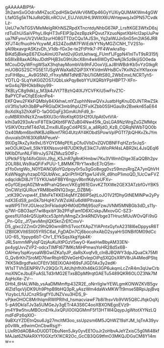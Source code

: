 gAAAAABlPfA-3h2amSxGOdrxMHZscICpdHSkQeVArV6MDp46GyYUXiyQUMAKWm4gGWLfafG5g5kTNJuRdQBLnRCUvl_EUJVdUIHL9WlltX6UWrtepwqJx0PN57CvdkLz-UeU7w7eTGSVMeMelgRKhNSZRpdXTncntdyNhbG67AP_LrsftKGE3WfxD6sjrdTuEhUiSaiVPhyLi9qHT3vFEIP3p2ezBpzkPQvut7XzuoNpxtXbHcI2apUuPwua7NFynvUV2VIAt3zurH08GTTDzCQu1AJS3n_Yq2aIWJJnSnG5m2lA56JR8XFJT4cfhuolHvYcywM_4S24ZodMl7FWiEdkYYNyMGZiCNH_TV2S1o-yAI9bxavgrASKzvDh_V1db-fGx3e-te2FtPHk7-PF4Wwkra1lq-BiKd5jBiekpE67iDioAImU07wld2vjIGstUehwqj_FUmf1JFgpN41nITvT9sR315fjbS8IxB8axAGNuJDdtPHjB3sG9hUbcX8m4wk6WDytDwAj3k5z6kijiSO0edaMCouDQyWFngWSaX3hqhayMombVib9hFJOoxVjLaJ8hWBdrKb5vYzGtkgRmUOBGS2SCYG5E17JSgWWaXa8ZQiP3XYKVdmWHsBCv7KxIN2xiYKfaxxwzuFIH8pu__Av8G5N0_rFhxyMMTdNtB7ibU1iGMtS80_2WbEmxLNCRTyh5-YDTLQ-SLqYsKG0ZOS7JQbLskPqy8ebYYUXQRbYPpHBPT7-XFn-wGx4q7BHOkb8kpy99-7KBLyC8g9dkLy_M3jk4JVt7TBzhQ4IXJYCVFKiU5wFtvZ1C-BaPYCFwCfqEEoknPe4-EKFQwu2FKkFQMbly84XkhwLmYZuphhNswQVxJuatbHgKnuDDJNTRwZSkoV3fIis1sKh3bBPwPRGIaDK3mb9hpUZfFxiKZbb05SHGau9x2Bxekn65aE648oXdXq3ZhXdFD-1aOGGqFjj3GmAUhFd9_b-cuMBRXhlNzXZnw8XtU3crWoKtqK0SH2f0UlpAt0vtVIA-kIhi3a9293xArxiF8TElkQKbt6FWZuB04Nw45fk_QsLGA9NzWrgZsGZMMqxVSIKVOtzzMT4d7dLZmx8IJEpgCd4PESl_a_a8RjdO_KzB_CQRqNIWbTQO0bOx40Mbm6bnINKBJdRkmf7RG4UtzAY4KObdSPowVplPGTf7jbQHKvZkJYmdvuvals0h163lXdRAPeueV-9XiDg7AxZyXe9xLI5YOYDMqPEfLpCfu0VbDvZQVDBNFFqHZzr5rJqS-xeOOlJKQwll_59kY8XNssvoH87UDK9yE3ikC7uWIoPAf4sLABR2kL4JsQEql6NKIbDfunNLFWrvJyS74ZMuzSOtFz-UPktkF51p14ifoGbVcJ9yj_K5JnR7gRnKHmbwi7Ku3VWmhDIge3EaQQBh2pv2OLR8iLWs9iaQFiFxPUU-1_8MMK7RrY1wx8cE7cQ5m-zFfo0xtgWo_N0YDANOj6oYQzlpoy0r5u3gGo8xgg0vz59mzsRrgZA7ynQhVHKsWNqghyhzapD1QUbWxc_aQriPt1HQf1gw1J4VR_d9hoP1imoQD_1UcCwFVZodqcldkDl8JYT5YKlUwbF8BY6ngyv9bnfKdytoUFXv-eGyfGEpejA0ZMrw8PrahQSevcVKEg981EGxvKZTtXWe2GEX3ATzbfGvYBK5OnCWIzlQURuxYRM8beRN1Q3xgc_DZBMj-_xtK39Cvvpw4f_EMxFkTKKEI4qMYZ86IP5ejtLoJO1V2fDhyGtNEMlNPw2yPyndX3EdS9_pnGk7bHqHt7xWZsIAEu6dWPItvaau-waWP5ThYJGUeoz3nFkIadqKHM0dDfMj9SozFzwJVNM5MNBGb3dD_s11y-q7WI-GBO3azf7wI8qxibY3b2PFqFam1D6XCskpJMxovGC-SZ3-gxesflUl1d4rQ5UpKtcx53phfyMmgZx3nkRNDVbge3THrucMUuWOvQFi9sG_Pn-Q0z_Jf7jwvMmjIQX5knZrEfCmvV-D5_glxc2ZZmGr29hQ90wmBfhSTvocfXApZYlAPntxGyfxA2318l6eDppysR6TiZBIlGKVIt6SIl05YR5C6aI_FgDADn7Cj6bocohxAbD2syaHrS0NBif0M09dCcUO-65_Yppyp6bT-Chr1_EYkSqsXkgYpk4K-JRL5smmMPylqFQzjAuKuXtPGzV5wyO-KweHwBbyAM33EN-px4ygUvvZVP2-odcxTIMFt671MKcMiHPmwsYoHR28d5x6B-OAHwy1spKvyoaWBGwIZKa1yJP_daRsXvqfv9_cInBJBQWY3dpJQuaCk75MlG_Qv8rKh7SroMD76wrRtqIr6DVeGeHDvlepOiPqSXQDsXRfV8rJA4MedPStq7KK5lkBrgdfwkiCFEtV36EIXiOAiH69sFJlGD1Ax3y2edK-W1sTTVhSENPRV7v29QGr7LAtUhjhfhXh46kG3GP6ukqmLcZnR4m3qUwCrbmoXNCeJbuEFuASLTd3rMG2ETxsBDpM9rqtGAETu5489QKR6OLOZ3Nk7MAqHoXe-ZV--DHt4_6HALWNb_vsAaDMMmftp43ZR2E_oNrrllglwYEWLgmKONWZKVB5gv4lZld1qxVjiDK9Uh9PhpB9bHQ3pR_yAszWm4daWxMKWTt9mse5BRpiJpjBvqYizybcLfUJCnzRSrgfY0JNZVxu3HDS_9-vPjkeOHOC8MrlhlqmRWIPRIhd_hsmacviawF7b8i1hsvVb9VW5Q8CJfqkOqXj5-pA9DkIaTJv3a5UMGeJy3gETr4A3S6C4ooXBXONEgoEVz9-jm4Y9w5tvuMBOcnEHkJixQPJl0OIQGMmF5f13HTW4QqypJgWtotXYNzLQmdFdPz6qXIO-9aBXzYZDEtnQsu6Jg27mcltM3oo_ssUpzsm6M5JQhWZ19aYJM_IqTnA39yvp0vWk_e9wimOnCbwRsgY-LUxRt0dAOBAoDU0DTDbuNen5Jky0yvEE1OuJr2oHbvAJeYZxisC5g0Mi48kfMAJat6ZNAkRXYf0GXzfX1KCR2Oc_GcCB3QG9tfmO3MKQJDGsCM8Y14mw==